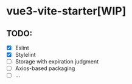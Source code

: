 # vue3-vite-starter[WIP]



## TODO:

- [x] Eslint
- [x] Stylelint
- [ ] Storage with expiration judgment
- [ ] Axios-based packaging
- [ ] ...
